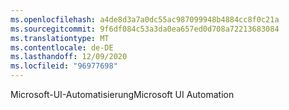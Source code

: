 ```yaml
---
ms.openlocfilehash: a4de8d3a7a0dc55ac987099948b4884cc8f0c21a
ms.sourcegitcommit: 9f6df084c53a3da0ea657ed0d708a72213683084
ms.translationtype: MT
ms.contentlocale: de-DE
ms.lasthandoff: 12/09/2020
ms.locfileid: "96977698"
---
```

<span data-ttu-id="15b92-101">Microsoft-UI-Automatisierung</span><span class="sxs-lookup"><span data-stu-id="15b92-101">Microsoft UI Automation</span></span>
